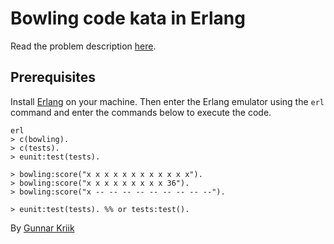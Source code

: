 # Bowling code kata in Erlang

Read the problem description [here](http://codingdojo.org/kata/Bowling/).

## Prerequisites
Install [Erlang](https://www.erlang.org/downloads) on your machine. Then enter the Erlang emulator using the ```erl``` command and enter the commands below to execute the code.

```
erl
> c(bowling).
> c(tests).
> eunit:test(tests).

> bowling:score("x x x x x x x x x x x x").
> bowling:score("x x x x x x x x x 36").
> bowling:score("x -- -- -- -- -- -- -- -- --").

> eunit:test(tests). %% or tests:test().
```

By [Gunnar Kriik](https://github.com/GKR)
